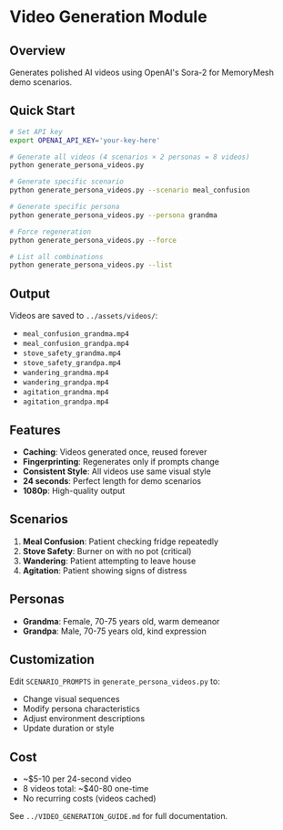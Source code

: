 # Video Generation Module

## Overview

Generates polished AI videos using OpenAI's Sora-2 for MemoryMesh demo scenarios.

## Quick Start

```bash
# Set API key
export OPENAI_API_KEY='your-key-here'

# Generate all videos (4 scenarios × 2 personas = 8 videos)
python generate_persona_videos.py

# Generate specific scenario
python generate_persona_videos.py --scenario meal_confusion

# Generate specific persona
python generate_persona_videos.py --persona grandma

# Force regeneration
python generate_persona_videos.py --force

# List all combinations
python generate_persona_videos.py --list
```

## Output

Videos are saved to `../assets/videos/`:
- `meal_confusion_grandma.mp4`
- `meal_confusion_grandpa.mp4`
- `stove_safety_grandma.mp4`
- `stove_safety_grandpa.mp4`
- `wandering_grandma.mp4`
- `wandering_grandpa.mp4`
- `agitation_grandma.mp4`
- `agitation_grandpa.mp4`

## Features

- **Caching**: Videos generated once, reused forever
- **Fingerprinting**: Regenerates only if prompts change
- **Consistent Style**: All videos use same visual style
- **24 seconds**: Perfect length for demo scenarios
- **1080p**: High-quality output

## Scenarios

1. **Meal Confusion**: Patient checking fridge repeatedly
2. **Stove Safety**: Burner on with no pot (critical)
3. **Wandering**: Patient attempting to leave house
4. **Agitation**: Patient showing signs of distress

## Personas

- **Grandma**: Female, 70-75 years old, warm demeanor
- **Grandpa**: Male, 70-75 years old, kind expression

## Customization

Edit `SCENARIO_PROMPTS` in `generate_persona_videos.py` to:
- Change visual sequences
- Modify persona characteristics
- Adjust environment descriptions
- Update duration or style

## Cost

- ~$5-10 per 24-second video
- 8 videos total: ~$40-80 one-time
- No recurring costs (videos cached)

See `../VIDEO_GENERATION_GUIDE.md` for full documentation.
